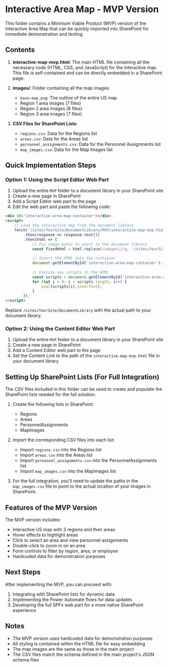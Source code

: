 # Interactive Area Map - MVP Version

This folder contains a Minimum Viable Product (MVP) version of the Interactive Area Map that can be quickly imported into SharePoint for immediate demonstration and testing.

## Contents

1. **interactive-map-mvp.html**: The main HTML file containing all the necessary code (HTML, CSS, and JavaScript) for the interactive map. This file is self-contained and can be directly embedded in a SharePoint page.

2. **images/**: Folder containing all the map images:
   - `base-map.png`: The outline of the entire US map
   - Region 1 area images (7 files)
   - Region 2 area images (8 files)
   - Region 3 area images (7 files)

3. **CSV Files for SharePoint Lists**:
   - `regions.csv`: Data for the Regions list
   - `areas.csv`: Data for the Areas list
   - `personnel_assignments.csv`: Data for the Personnel Assignments list
   - `map_images.csv`: Data for the Map Images list

## Quick Implementation Steps

### Option 1: Using the Script Editor Web Part

1. Upload the entire `MVP` folder to a document library in your SharePoint site
2. Create a new page in SharePoint
3. Add a Script Editor web part to the page
4. Edit the web part and paste the following code:

```html
<div id="interactive-area-map-container"></div>
<script>
    // Load the interactive map from the document library
    fetch('/sites/YourSite/DocumentLibrary/MVP/interactive-map-mvp.html')
        .then(response => response.text())
        .then(html => {
            // Fix image paths to point to the document library
            const fixedHtml = html.replace(/images\//g, '/sites/YourSite/DocumentLibrary/MVP/images/');
            
            // Insert the HTML into the container
            document.getElementById('interactive-area-map-container').innerHTML = fixedHtml;
            
            // Execute any scripts in the HTML
            const scripts = document.getElementById('interactive-area-map-container').getElementsByTagName('script');
            for (let i = 0; i < scripts.length; i++) {
                eval(scripts[i].innerText);
            }
        });
</script>
```

Replace `/sites/YourSite/DocumentLibrary` with the actual path to your document library.

### Option 2: Using the Content Editor Web Part

1. Upload the entire `MVP` folder to a document library in your SharePoint site
2. Create a new page in SharePoint
3. Add a Content Editor web part to the page
4. Set the Content Link to the path of the `interactive-map-mvp.html` file in your document library

## Setting Up SharePoint Lists (For Full Integration)

The CSV files included in this folder can be used to create and populate the SharePoint lists needed for the full solution:

1. Create the following lists in SharePoint:
   - Regions
   - Areas
   - PersonnelAssignments
   - MapImages

2. Import the corresponding CSV files into each list:
   - Import `regions.csv` into the Regions list
   - Import `areas.csv` into the Areas list
   - Import `personnel_assignments.csv` into the PersonnelAssignments list
   - Import `map_images.csv` into the MapImages list

3. For the full integration, you'll need to update the paths in the `map_images.csv` file to point to the actual location of your images in SharePoint.

## Features of the MVP Version

The MVP version includes:

- Interactive US map with 3 regions and their areas
- Hover effects to highlight areas
- Click to select an area and view personnel assignments
- Double-click to zoom in on an area
- Form controls to filter by region, area, or employee
- Hardcoded data for demonstration purposes

## Next Steps

After implementing the MVP, you can proceed with:

1. Integrating with SharePoint lists for dynamic data
2. Implementing the Power Automate flows for data updates
3. Developing the full SPFx web part for a more native SharePoint experience

## Notes

- The MVP version uses hardcoded data for demonstration purposes
- All styling is contained within the HTML file for easy embedding
- The map images are the same as those in the main project
- The CSV files match the schema defined in the main project's JSON schema files

